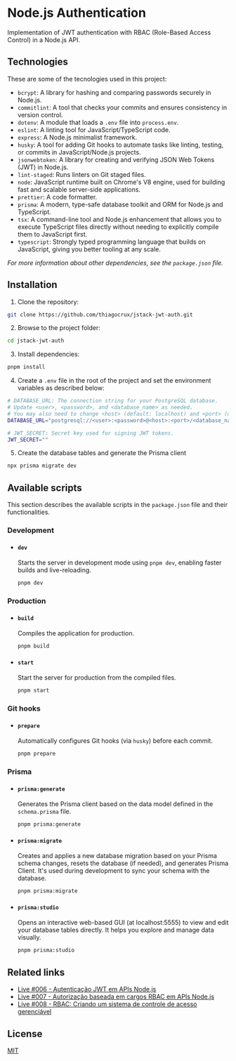# Node.js Authentication

Implementation of JWT authentication with RBAC (Role-Based Access Control) in a Node.js API.

## Technologies

These are some of the tecnologies used in this project:

- `bcrypt`: A library for hashing and comparing passwords securely in Node.js.
- `commitlint`: A tool that checks your commits and ensures consistency in version control.
- `dotenv`: A module that loads a `.env` file into `process.env`.
- `eslint`: A linting tool for JavaScript/TypeScript code.
- `express`: A Node.js minimalist framework.
- `husky`: A tool for adding Git hooks to automate tasks like linting, testing, or commits in JavaScript/Node.js projects.
- `jsonwebtoken`: A library for creating and verifying JSON Web Tokens (JWT) in Node.js.
- `lint-staged`: Runs linters on Git staged files.
- `node`: JavaScript runtime built on Chrome's V8 engine, used for building fast and scalable server-side applications.
- `prettier`: A code formatter.
- `prisma`: A modern, type-safe database toolkit and ORM for Node.js and TypeScript.
- `tsx`: A command-line tool and Node.js enhancement that allows you to execute TypeScript files directly without needing to explicitly compile them to JavaScript first.
- `typescript`: Strongly typed programming language that builds on JavaScript, giving you better tooling at any scale.

_For more information about other dependencies, see the `package.json` file._

## Installation

1. Clone the repository:

```bash
git clone https://github.com/thiagocrux/jstack-jwt-auth.git
```

2. Browse to the project folder:

```bash
cd jstack-jwt-auth
```

3. Install dependencies:

```bash
pnpm install
```

4. Create a `.env` file in the root of the project and set the environment variables as described below:

```bash
# DATABASE_URL: The connection string for your PostgreSQL database.
# Update <user>, <password>, and <database_name> as needed.
# You may also need to change <host> (default: localhost) and <port> (default: 5432) if your PostgreSQL setup is different.
DATABASE_URL="postgresql://<user>:<password>@<host>:<port>/<database_name>?schema=public"

# JWT_SECRET: Secret key used for signing JWT tokens.
JWT_SECRET=""
```

5. Create the database tables and generate the Prisma client

```bash
npx prisma migrate dev
```

## Available scripts

This section describes the available scripts in the `package.json` file and their functionalities.

### Development

- #### `dev`

  Starts the server in development mode using `pnpm dev`, enabling faster builds and live-reloading.

  ```bash
  pnpm dev
  ```

### Production

- #### `build`

  Compiles the application for production.

  ```bash
  pnpm build
  ```

- #### `start`

  Start the server for production from the compiled files.

  ```bash
  pnpm start
  ```

### Git hooks

- #### `prepare`

  Automatically configures Git hooks (via `husky`) before each commit.

  ```bash
  pnpm prepare
  ```

### Prisma

- #### `prisma:generate`

  Generates the Prisma client based on the data model defined in the `schema.prisma` file.

  ```bash
  pnpm prisma:generate
  ```

- #### `prisma:migrate`

  Creates and applies a new database migration based on your Prisma schema changes, resets the database (if needed), and generates Prisma Client. It's used during development to sync your schema with the database.

  ```bash
  pnpm prisma:migrate
  ```

- #### `prisma:studio`

  Opens an interactive web-based GUI (at localhost:5555) to view and edit your database tables directly. It helps you explore and manage data visually.

  ```bash
  pnpm prisma:studio
  ```

## Related links

- [Live #006 - Autenticação JWT em APIs Node.js](https://app.jstack.com.br/classroom/lives/autenticacao-jwt-em-apis-node-js)
- [Live #007 - Autorização baseada em cargos RBAC em APIs Node.js](https://app.jstack.com.br/classroom/lives/autorizacao-baseada-em-cargos-rbac-em-apis-node-js/)
- [Live #008 - RBAC: Criando um sistema de controle de acesso gerenciável ](https://app.jstack.com.br/classroom/lives/rbac-criando-um-sistema-de-controle-de-acesso-gerenciavel/)

## License

[MIT](https://choosealicense.com/licenses/mit/)
